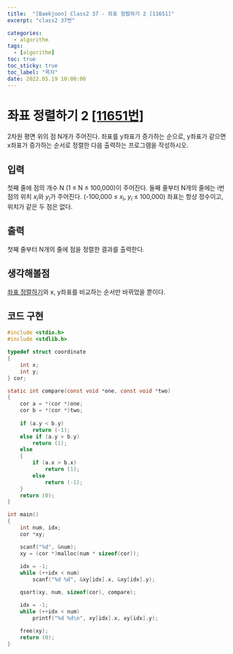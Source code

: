 ```yaml
---
title:  "[Baekjoon] Class2 37 - 좌표 정렬하기 2 [11651]"
excerpt: "class2 37번"

categories:
  - algorithm
tags:
  - [algorithm]
toc: true
toc_sticky: true
toc_label: "목차"
date: 2022.05.19 10:00:00
---
```


# 좌표 정렬하기 2 [[11651번]](https://www.acmicpc.net/problem/11651)
2차원 평면 위의 점 N개가 주어진다. 좌표를 y좌표가 증가하는 순으로, y좌표가 같으면 x좌표가 증가하는 순서로 정렬한 다음 출력하는 프로그램을 작성하시오.    

     

## 입력
첫째 줄에 점의 개수 N (1 ≤ N ≤ 100,000)이 주어진다. 둘째 줄부터 N개의 줄에는 i번점의 위치 $x_i$와 $y_i$가 주어진다. (-100,000 ≤ $x_i$, $y_i$ ≤ 100,000) 좌표는 항상 정수이고, 위치가 같은 두 점은 없다.    

## 출력
첫째 줄부터 N개의 줄에 점을 정렬한 결과를 출력한다.    

## 생각해볼점
[좌표 정렬하기](주소추가필요)와 x, y좌표를 비교하는 순서만 바뀌었을 뿐이다.    

## 코드 구현
```c
#include <stdio.h>
#include <stdlib.h>

typedef struct coordinate
{
	int	x;
	int	y;
} cor;

static int compare(const void *one, const void *two)
{
	cor	a = *(cor *)one;
	cor	b = *(cor *)two;
	
	if (a.y < b.y)
		return (-1);
	else if (a.y > b.y)
		return (1);
	else
	{
		if (a.x > b.x)
			return (1);
		else
			return (-1);
	}
	return (0);
}

int main()
{
	int	num, idx;
	cor *xy;

	scanf("%d", &num);
	xy = (cor *)malloc(num * sizeof(cor));
	
	idx = -1;
	while (++idx < num)
		scanf("%d %d", &xy[idx].x, &xy[idx].y);

	qsort(xy, num, sizeof(cor), compare);

	idx = -1;
	while (++idx < num)
		printf("%d %d\n", xy[idx].x, xy[idx].y);
	
	free(xy);
	return (0);
}
```